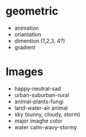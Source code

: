 # geometric
- animation
- oriantation
- dimention (1,2,3, 4?)
- gradient

# Images
- happy-neutral-sad
- urban-suburban-rural
- animal-plants-fungi
- land-water-air animal
- sky (sunny, cloudy, storm)
- major imaghe color
- water calm-wavy-stormy 
